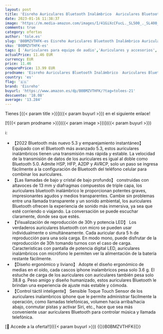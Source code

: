 ```yaml
---
layout: post
title: 'Eisreho Auriculares Bluetooth Inalámbrico  Auriculares Bluetooth 5.3 con 4 HD Micro HiFi Estéreo 30H Deportivos In Ear Auriculares  Cascos Inalambricos para Android iOS Xiaomi Gaming Control Tactil'
date: 2023-01-16 11:38:37
image: 'https://m.media-amazon.com/images/I/41GiXcCFucL._SL500_._SL400_.jpg'
comments: true
category: ofertas
author: 'tole.es'
slug: 'B0BMZVTHFK-es Eisreho Auriculares Bluetooth Inalámbrico Auriculares...'
sku: 'B0BMZVTHFK-es'
tags: [ 'Auriculares para equipo de audio','Auriculares y accesorios','Electrónica','android','eisreho','🇪🇸', ]
actualPrice: 11.46 EUR
currency: EUR
price: 11.46
comparePrice: 13.99 EUR
prodname: 'Eisreho Auriculares Bluetooth Inalámbrico  Auriculares Bluetooth 5.3 con 4 HD Micro HiFi Estéreo 30H Deportivos In Ear Auriculares  Cascos Inalambricos para Android iOS Xiaomi Gaming Control Tactil'
country: 'es'
flag: '🇪🇸'
brand: 'Eisreho'
buyurl: 'https://www.amazon.es/dp/B0BMZVTHFK/?tag=tolees-21'
descuento: '18.08'
average: '13.284'
---
```


Tienes [{{< param title >}}]({{< param buyurl >}}) en el siguiente enlace!

[![{{< param prodname >}}]({{< param image >}})]({{< param buyurl >}})

ℹ️:

- 【2022 Bluetooth más nuevo 5.3 y emparejamiento instantáneo】 Equipado con el Bluetooth más avanzado 5.3, estos auriculares inalámbricos tienen una transmisión más rápida y estable. La velocidad de la transmisión de datos de los auriculares es igual al doble como Bluetooth 5.0. Admite HSP, HFP, A2DP y AVRCP, solo un paso se ingresa fácilmente a la configuración de Bluetooth del teléfono celular para combinar los auriculares.
- 【Las llamadas de bajo y cristal de bajo profundo】 construidas con altavoces de 13 mm y diafragmas compuestos de triple capa, los auriculares bluetooth inalámbrico le proporcionan potentes graves, impresionantes agudos y medios transparentes. Cambie sin problemas entre una llamada transparente y un sonido ambiental, los auriculares Bluetooth ofrecen la experiencia de sonido más inmersiva, ya sea que esté corriendo o viajando. La conversación se puede escuchar claramente, donde sea que estés.
- 【Visualización de reproducción de 30h y potencia LED】 Los verdaderos auriculares bluetooth con micro se pueden usar individualmente o simultáneamente. Cada auricular dura 5 h de reproducción para una sola carga. En modo mono, puede disfrutar de la reproducción de 30h tomando turnos con el caso de carga. Características con pantalla de potencia digital LED, auriculares inalámbricos con micrófono le permiten ver la alimentación de la batería restante fácilmente.
- 【Diseño ergonómico y liviano】 Adopte el diseño ergonómico de medias en el oído, cada cascos iphone inalambricos pesa solo 3.6 g. El estuche de carga de los auriculares con auriculares también pesa solo 38.8 g. Peso amigo y diseño humanizado, estos auriculares Bluetooth le brindan una experiencia de ajuste más estable y cómoda.
- 【Control táctil inteligente】 Sensible Toque Touch Sensor de los auriculares inalambricos iphone que le permite administrar fácilmente la operación, como llamadas telefónicas, volumen hacia arriba/hacia abajo, conmutar pistas y activar Siri, etc., hace que sea más conveniente usar auriculares Bluetooth para controlar música y llamada telefónica.

[🛒 Accede a la oferta!!]({{< param buyurl >}})
{{<world>}}B0BMZVTHFK{{</world>}}
